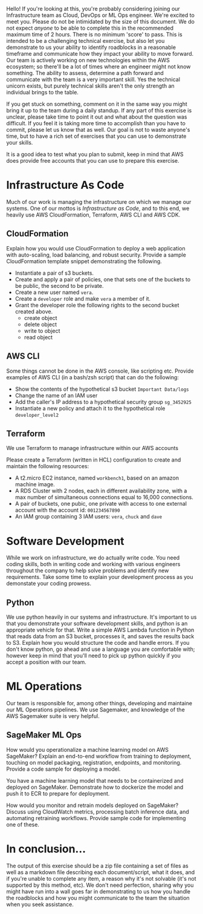 Hello! If you're looking at this, you're probably considering joining our Infrastructure team as Cloud, DevOps or ML Ops engineer.  We're excited to meet you. Please do not be 
intimidated by
the size of this document.  We do not expect _anyone_ to be able to complete this in the recommended maximum time of 2 hours.  There is no minimum 'score' to pass.   This is 
intended to be a challenging technical exercise, but also let you demonstrate to us your ability to identify roadblocks in a reasonable timeframe and communicate how they impact your 
ability to move forward.  Our team is actively working on new technologies within the AWS ecosystem; so there'll be a lot of times where an engineer might not know something. The 
ability to assess, determine a path forward and communicate with the team is a very important skill.  Yes the technical unicorn exists, but purely technical skills aren't the only 
strength an individual brings to the table.

If you get stuck on something, comment on it in the same way you might bring it up to the team during a daily standup.   If any part of this exercise is unclear, please take time
to point it out and what about the question was difficult. If you feel it is taking more time to accomplish than you have to commit, please let us know that as well. Our goal is not to waste anyone's time, 
but to have a rich set of exercises that you can use to demonstrate your skills.

It is a good idea to test what you plan to submit, keep in mind that AWS does provide free accounts that you can use to prepare this exercise.

# Infrastructure As Code #
Much of our work is managing the infrastructure on which we manage our systems. One of our mottos is _Infrastructure as Code_, and to this end, we heavily use AWS CloudFormation, 
Terraform, AWS CLI and AWS CDK.

## CloudFormation ##
Explain how you would use CloudFormation to deploy a web application with auto-scaling, load balancing, and robust security. Provide a sample CloudFormation template snippet demonstrating the following.
- Instantiate a pair of s3 buckets.
- Create and apply a pair of policies, one that sets one of the buckets to be public, the second to be private.
- Create a new user named `vera`.
- Create a `developer` role and make `vera` a member of it.
- Grant the developer role the following rights to the second bucket created above.
   * create object
   * delete object
   * write to object
   * read object
 
  
## AWS CLI ##
Some things cannot be done in the AWS console, like scripting etc. Provide examples of AWS CLI (in a bash/zsh script) that can do the following:
- Show the contents of the hypothetical s3 bucket `Important Data/logs`
- Change the name of an IAM user
- Add the caller's IP address to a hypothetical security group `sg_3452925`
- Instantiate a new policy and attach it to the hypothetical role `developer_level2`

## Terraform ##
We use Terraform to manage infrastructure within our AWS accounts

Please create a Terraform (written in HCL) configuration to create and maintain the following resources:
- A t2.micro EC2 instance, named `workbench1`, based on an amazon machine image.
- A RDS Cluster with 2 nodes, each in different availability zone, with a max number of simultaneous connections equal to 16,000 connections.
- A pair of buckets, one pubic, one private with access to one external account with the account id: `001234567890`
- An IAM group containing 3 IAM users: `vera`, `chuck` and `dave`

# Software Development #
While we work on infrastructure, we do actually write code.  You need coding skills, both in writing code and working with various engineers throughout the company to help solve
problems and identify new requirements. Take some time to explain your development process as you demonstate your coding prowess. 

## Python ##
We use python heavily in our systems and infrastructure.  It's important to us that you demonstrate your software development skills, and python is an appropriate vehicle for that.
Write a simple AWS Lambda function in Python that reads data from an S3 bucket, processes it, and saves the results back to S3. Explain how you would structure the code and handle
errors.   If you don't know python, go ahead and use a language you are comfortable with; however keep in mind that you'll need to pick up python quickly if you accept a position 
with our team.

# ML Operations #
Our team is responsible for, among other things, developing and maintaine our ML Operations pipelines.  We use Sagemaker, and knowledge of the AWS Sagemaker suite is very helpful.
## SageMaker ML Ops ##
How would you operationalize a machine learning model on AWS SageMaker? Explain an end-to-end workflow from training to deployment, touching on model packaging, registration,
endpoints, and monitoring. Provide a code sample for deploying a model.

You have a machine learning model that needs to be containerized and deployed on SageMaker. Demonstrate how to dockerize the model and push it to ECR to prepare for deployment.

How would you monitor and retrain models deployed on SageMaker? Discuss using CloudWatch metrics, processing batch inference data, and automating retraining workflows. Provide sample 
code for implementing one of these.

# In conclusion... #
The output of this exercise should be a zip file containing a set of files as well as a markdown file describing each document/script, what it does, and if you're unable to complete
any item, a reason why it's not solvable (it's not supported by this method, etc).  We don't need perfection, sharing why you might have run into a wall goes far in demonstrating to
us how you handle the roadblocks and how you might communicate to the team the situation when you seek assistance.


